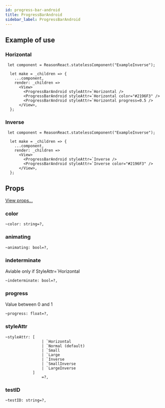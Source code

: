 ```yaml
---
id: progress-bar-android
title: ProgressBarAndroid
sidebar_label: ProgressBarAndroid
---
```


## Example of use

### Horizontal

```reason
 let component = ReasonReact.statelessComponent("ExampleInverse");

  let make = _children => {
    ...component,
    render: _children =>
      <View>
        <ProgressBarAndroid styleAttr=`Horizontal />
        <ProgressBarAndroid styleAttr=`Horizontal color="#2196F3" />
        <ProgressBarAndroid styleAttr=`Horizontal progress=0.5 />
      </View>,
  };
```

### Inverse

```reason
 let component = ReasonReact.statelessComponent("ExampleInverse");

  let make = _children => {
    ...component,
    render: _children =>
      <View>
        <ProgressBarAndroid styleAttr=`Inverse />
        <ProgressBarAndroid styleAttr=`Inverse color="#2196F3" />
      </View>,
  };
```

## Props

[View props...](view.html)

### color

```reason
~color: string=?,
```

### animating

```reason
~animating: bool=?,
```

### indeterminate

Aviable only if StyleAttr=`Horizontal

```reason
~indeterminate: bool=?,
```

### progress

Value between 0 and 1

```reason
~progress: float=?,
```

### styleAttr

```reason
~styleAttr: [
                | `Horizontal
                | `Normal (default)
                | `Small
                | `Large
                | `Inverse
                | `SmallInverse
                | `LargeInverse
            ]
                =?,
```

### testID

```reason
~testID: string=?,
```
